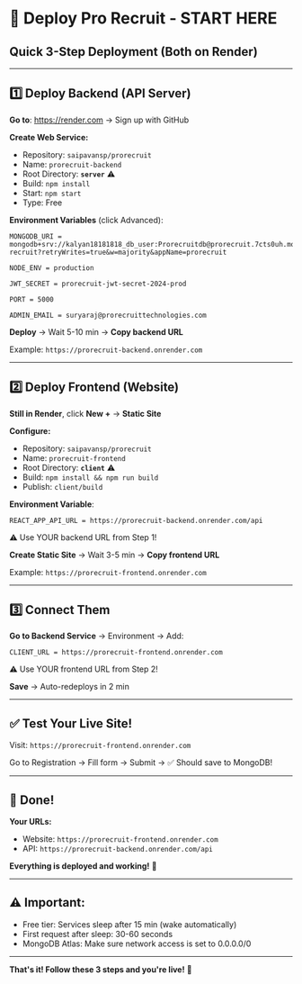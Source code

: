 # 🚀 Deploy Pro Recruit - START HERE

## Quick 3-Step Deployment (Both on Render)

---

## 1️⃣ Deploy Backend (API Server)

**Go to**: https://render.com → Sign up with GitHub

**Create Web Service:**
- Repository: `saipavansp/prorecruit`
- Name: `prorecruit-backend`
- Root Directory: **`server`** ⚠️
- Build: `npm install`
- Start: `npm start`
- Type: Free

**Environment Variables** (click Advanced):
```
MONGODB_URI = mongodb+srv://kalyan18181818_db_user:Prorecruitdb@prorecruit.7cts0uh.mongodb.net/pro-recruit?retryWrites=true&w=majority&appName=prorecruit

NODE_ENV = production

JWT_SECRET = prorecruit-jwt-secret-2024-prod

PORT = 5000

ADMIN_EMAIL = suryaraj@prorecruittechnologies.com
```

**Deploy** → Wait 5-10 min → **Copy backend URL**

Example: `https://prorecruit-backend.onrender.com`

---

## 2️⃣ Deploy Frontend (Website)

**Still in Render**, click **New +** → **Static Site**

**Configure:**
- Repository: `saipavansp/prorecruit`
- Name: `prorecruit-frontend`
- Root Directory: **`client`** ⚠️
- Build: `npm install && npm run build`
- Publish: `client/build`

**Environment Variable**:
```
REACT_APP_API_URL = https://prorecruit-backend.onrender.com/api
```
⚠️ Use YOUR backend URL from Step 1!

**Create Static Site** → Wait 3-5 min → **Copy frontend URL**

Example: `https://prorecruit-frontend.onrender.com`

---

## 3️⃣ Connect Them

**Go to Backend Service** → Environment → Add:
```
CLIENT_URL = https://prorecruit-frontend.onrender.com
```
⚠️ Use YOUR frontend URL from Step 2!

**Save** → Auto-redeploys in 2 min

---

## ✅ Test Your Live Site!

Visit: `https://prorecruit-frontend.onrender.com`

Go to Registration → Fill form → Submit → ✅ Should save to MongoDB!

---

## 🎉 Done!

**Your URLs:**
- Website: `https://prorecruit-frontend.onrender.com`
- API: `https://prorecruit-backend.onrender.com/api`

**Everything is deployed and working!** 🎊

---

## ⚠️ Important:
- Free tier: Services sleep after 15 min (wake automatically)
- First request after sleep: 30-60 seconds
- MongoDB Atlas: Make sure network access is set to 0.0.0.0/0

---

**That's it! Follow these 3 steps and you're live!** 🚀
